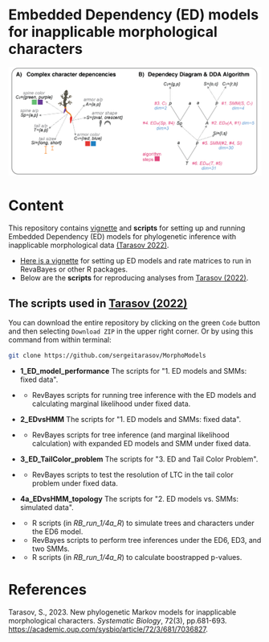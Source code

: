 # Embedded Dependency (ED) models for inapplicable morphological characters

 <p align="center">
  <img src="https://github.com/sergeitarasov/MorphoModels/blob/main/vignettes/Fig_icon.png" width="700" title="hover text">
</p>  

# Content

This repository contains [vignette](https://github.com/sergeitarasov/MorphoModels/wiki/Constructing-rate-matrices-for-ED-models) and **scripts** for setting up and running Embedded Dependency (ED) models for phylogenetic inference with inapplicable morphological data [(Tarasov 2022)](https://www.biorxiv.org/content/10.1101/2021.04.26.441495v3).

* [Here is a vignette](https://github.com/sergeitarasov/MorphoModels/wiki/Constructing-rate-matrices-for-ED-models) for setting up ED models and rate matrices to run in RevaBayes or other R packages.
* Below are the **scripts** for reproducing analyses from [Tarasov (2022)](https://www.biorxiv.org/content/10.1101/2021.04.26.441495v3).
 
## The scripts used in [Tarasov (2022)](https://www.biorxiv.org/content/10.1101/2021.04.26.441495v3)

You can download the entire repository by clicking on the green `Code` button and then selecting `Download ZIP` in the upper right corner. Or by using this command from within terminal:

``` bash
git clone https://github.com/sergeitarasov/MorphoModels
```

- **1_ED_model_performance** The scripts for "1. ED models and SMMs: fixed data".
- - RevBayes scripts for running tree inference with the ED models and calculating marginal likelihood under fixed data.

- **2_EDvsHMM** The scripts for "1. ED models and SMMs: fixed data".
- - RevBayes scripts for tree inference (and marginal likelihood calculation) with expanded ED models and SMM  under fixed data. 

- **3_ED_TailColor_problem** The scripts for "3. ED and Tail Color Problem".
- - RevBayes scripts to test the resolution of LTC in the tail color problem under fixed data. 

- **4a_EDvsHMM_topology** The scripts for "2. ED models vs. SMMs: simulated data".
- - R scripts (in *RB_run_1/4a_R*) to simulate trees and characters under the ED6 model.
- - RevBayes scripts to perform tree inferences under the ED6, ED3, and two SMMs.
- - R scripts (in *RB_run_1/4a_R*) to calculate boostrapped p-values.


# References

Tarasov, S., 2023. New phylogenetic Markov models for inapplicable morphological characters. *Systematic Biology*, 72(3), pp.681-693.
<https://academic.oup.com/sysbio/article/72/3/681/7036827>.
